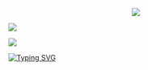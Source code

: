 
<p align="center">
  <a href="https://github.com/DenverCoder1/github-readme-streak-stats">
   <img src="https://streak-stats.demolab.com/?user=aimen08&theme=elegant&hide_border=true&date_format=M%20j%5B%2C%20Y%5D&background=0D1117ff">
  </a>
</p>

![](http://github-profile-summary-cards.vercel.app/api/cards/profile-details?username=aimen08&theme=github_dark)


<a href="https://discord.com/users/227007092618166282">
  <img src="https://lanyard.cnrad.dev/api/227007092618166282?bg=0d1117">
</a>

[![Typing SVG](https://readme-typing-svg.herokuapp.com?color=%2336BCF7&duration=2500&vCenter=true&width=200&lines=Linux+Enthusiast;Full+Stack+Developer;TypeScript+Evangelist)](https://git.io/typing-svg)
